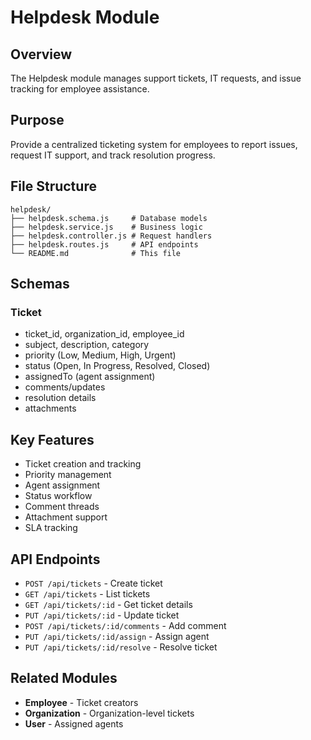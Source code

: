 # Helpdesk Module

## Overview
The Helpdesk module manages support tickets, IT requests, and issue tracking for employee assistance.

## Purpose
Provide a centralized ticketing system for employees to report issues, request IT support, and track resolution progress.

## File Structure
```
helpdesk/
├── helpdesk.schema.js     # Database models
├── helpdesk.service.js    # Business logic
├── helpdesk.controller.js # Request handlers
├── helpdesk.routes.js     # API endpoints
└── README.md              # This file
```

## Schemas

### Ticket
- ticket_id, organization_id, employee_id
- subject, description, category
- priority (Low, Medium, High, Urgent)
- status (Open, In Progress, Resolved, Closed)
- assignedTo (agent assignment)
- comments/updates
- resolution details
- attachments

## Key Features
- Ticket creation and tracking
- Priority management
- Agent assignment
- Status workflow
- Comment threads
- Attachment support
- SLA tracking

## API Endpoints
- `POST /api/tickets` - Create ticket
- `GET /api/tickets` - List tickets
- `GET /api/tickets/:id` - Get ticket details
- `PUT /api/tickets/:id` - Update ticket
- `POST /api/tickets/:id/comments` - Add comment
- `PUT /api/tickets/:id/assign` - Assign agent
- `PUT /api/tickets/:id/resolve` - Resolve ticket

## Related Modules
- **Employee** - Ticket creators
- **Organization** - Organization-level tickets
- **User** - Assigned agents
